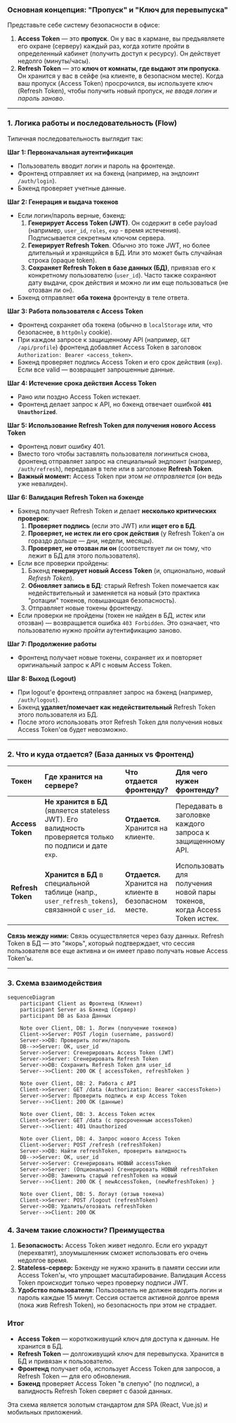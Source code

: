 
### Основная концепция: "Пропуск" и "Ключ для перевыпуска"

Представьте себе систему безопасности в офисе:

1.  **Access Token** — это **пропуск**. Он у вас в кармане, вы предъявляете его охране (серверу) каждый раз, когда хотите пройти в определенный кабинет (получить доступ к ресурсу). Он действует недолго (минуты/часы).
2.  **Refresh Token** — это **ключ от комнаты, где выдают эти пропуска**. Он хранится у вас в сейфе (на клиенте, в безопасном месте). Когда ваш пропуск (Access Token) просрочился, вы используете ключ (Refresh Token), чтобы получить новый пропуск, *не вводя логин и пароль заново*.

---

### 1. Логика работы и последовательность (Flow)

Типичная последовательность выглядит так:

**Шаг 1: Первоначальная аутентификация**
*   Пользователь вводит логин и пароль на фронтенде.
*   Фронтенд отправляет их на бэкенд (например, на эндпоинт `/auth/login`).
*   Бэкенд проверяет учетные данные.

**Шаг 2: Генерация и выдача токенов**
*   Если логин/пароль верные, бэкенд:
    1.  **Генерирует Access Token (JWT)**. Он содержит в себе payload (например, `user_id`, `roles`, `exp` - время истечения). Подписывается секретным ключом сервера.
    2.  **Генерирует Refresh Token**. Обычно это тоже JWT, но более длительный и хранящийся в БД. Или это может быть случайная строка (opaque token).
    3.  **Сохраняет Refresh Token в базе данных (БД)**, привязав его к конкретному пользователю (`user_id`). Часто также сохраняют дату выдачи, срок действия и можно ли им еще пользоваться (не отозван ли он).
*   Бэкенд отправляет **оба токена** фронтенду в теле ответа.

**Шаг 3: Работа пользователя с Access Token**
*   Фронтенд сохраняет оба токена (обычно в `localStorage` или, что безопаснее, в `httpOnly` cookie).
*   При каждом запросе к защищенному API (например, `GET /api/profile`) фронтенд добавляет Access Token в заголовок `Authorization: Bearer <access_token>`.
*   Бэкенд проверяет подпись Access Token и его срок действия (`exp`). Если все valid — возвращает запрошенные данные.

**Шаг 4: Истечение срока действия Access Token**
*   Рано или поздно Access Token истекает.
*   Фронтенд делает запрос к API, но бэкенд отвечает ошибкой **`401 Unauthorized`**.

**Шаг 5: Использование Refresh Token для получения нового Access Token**
*   Фронтенд ловит ошибку 401.
*   Вместо того чтобы заставлять пользователя логиниться снова, фронтенд отправляет запрос на специальный эндпоинт (например, `/auth/refresh`), передавая в теле или в заголовке **Refresh Token**.
*   **Важный момент:** Access Token при этом *не отправляется* (он ведь уже невалиден).

**Шаг 6: Валидация Refresh Token на бэкенде**
*   Бэкенд получает Refresh Token и делает **несколько критических проверок**:
    1.  **Проверяет подпись** (если это JWT) или **ищет его в БД**.
    2.  **Проверяет, не истек ли его срок действия** (у Refresh Token'а он гораздо дольше — дни, недели, месяцы).
    3.  **Проверяет, не отозван ли он** (соответствует ли он тому, что лежит в БД для этого пользователя).
*   Если все проверки пройдены:
    1.  Бэкенд **генерирует новый Access Token** (и, опционально, *новый Refresh Token*).
    2.  **Обновляет запись в БД**: старый Refresh Token помечается как недействительный и заменяется на новый (это практика "ротации" токенов, повышающая безопасность).
    3.  Отправляет новые токены фронтенду.
*   Если проверки не пройдены (токен не найден в БД, истек или отозван) — возвращается ошибка `403 Forbidden`. Это означает, что пользователю нужно пройти аутентификацию заново.

**Шаг 7: Продолжение работы**
*   Фронтенд получает новые токены, сохраняет их и повторяет оригинальный запрос к API с новым Access Token.

**Шаг 8: Выход (Logout)**
*   При logout'е фронтенд отправляет запрос на бэкенд (например, `/auth/logout`).
*   Бэкенд **удаляет/помечает как недействительный** Refresh Token этого пользователя из БД.
*   После этого использовать этот Refresh Token для получения новых Access Token'ов будет невозможно.

---

### 2. Что и куда отдается? (База данных vs Фронтенд)

| Токен | Где хранится на сервере? | Что отдается фронтенду? | Для чего нужен фронтенду? |
| :--- | :--- | :--- | :--- |
| **Access Token** | **Не хранится в БД** (является stateless JWT). Его валидность проверяется только по подписи и дате `exp`. | **Отдается.** Хранится на клиенте. | Передавать в заголовке каждого запроса к защищенному API. |
| **Refresh Token** | **Хранится в БД** в специальной таблице (напр., `user_refresh_tokens`), связанной с `user_id`. | **Отдается.** Хранится на клиенте в безопасном месте. | Использовать для получения новой пары токенов, когда Access Token истек. |

**Связь между ними:** Связь осуществляется через базу данных. Refresh Token в БД — это "якорь", который подтверждает, что сессия пользователя все еще активна и он имеет право получать новые Access Token'ы.

---

### 3. Схема взаимодействия

```mermaid
sequenceDiagram
    participant Client as Фронтенд (Клиент)
    participant Server as Бэкенд (Сервер)
    participant DB as База Данных

    Note over Client, DB: 1. Логин (получение токенов)
    Client->>Server: POST /login (username, password)
    Server->>DB: Проверить логин/пароль
    DB-->>Server: OK, user_id
    Server->>Server: Сгенерировать Access Token (JWT)
    Server->>Server: Сгенерировать Refresh Token
    Server->>DB: Сохранить Refresh Token для user_id
    Server-->>Client: 200 OK { accessToken, refreshToken }

    Note over Client, DB: 2. Работа с API
    Client->>Server: GET /data (Authorization: Bearer <accessToken>)
    Server->>Server: Проверить подпись и exp Access Token
    Server-->>Client: 200 OK (данные)

    Note over Client, DB: 3. Access Token истек
    Client->>Server: GET /data (с просроченным accessToken)
    Server-->>Client: 401 Unauthorized

    Note over Client, DB: 4. Запрос нового Access Token
    Client->>Server: POST /refresh (refreshToken)
    Server->>DB: Найти refreshToken, проверить валидность
    DB-->>Server: OK, user_id
    Server->>Server: Сгенерировать НОВЫЙ accessToken
    Server->>Server: (Опционально) Сгенерировать НОВЫЙ refreshToken
    Server->>DB: Заменить старый refreshToken на новый
    Server-->>Client: 200 OK { newAccessToken, (newRefreshToken) }

    Note over Client, DB: 5. Логаут (отзыв токена)
    Client->>Server: POST /logout (refreshToken)
    Server->>DB: Удалить/отозвать refreshToken
    Server-->>Client: 200 OK
```

### 4. Зачем такие сложности? Преимущества

1.  **Безопасность:** Access Token живет недолго. Если его украдут (перехватят), злоумышленник сможет использовать его очень недолгое время.
2.  **Stateless-сервер:** Бэкенду не нужно хранить в памяти сессии или Access Token'ы, что упрощает масштабирование. Валидация Access Token происходит только через проверку подписи JWT.
3.  **Удобство пользователя:** Пользователь не должен вводить логин и пароль каждые 15 минут. Сессия остается активной долгое время (пока жив Refresh Token), но безопасность при этом не страдает.

### Итог

*   **Access Token** — короткоживущий ключ для доступа к данным. Не хранится в БД.
*   **Refresh Token** — долгоживущий ключ для перевыпуска. Хранится в БД и привязан к пользователю.
*   **Фронтенд** получает оба, использует Access Token для запросов, а Refresh Token — для его обновления.
*   **Бэкенд** проверяет Access Token "в слепую" (по подписи), а валидность Refresh Token сверяет с базой данных.

Эта схема является золотым стандартом для SPA (React, Vue.js) и мобильных приложений.